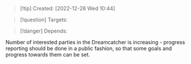 
>[!tip] Created: [2022-12-28 Wed 10:44]

>[!question] Targets: 

>[!danger] Depends: 

Number of interested parties in the Dreamcatcher is increasing - progress reporting should be done in a public fashion, so that some goals and progress towards them can be set.